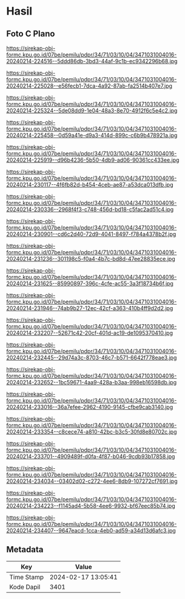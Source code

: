 # Hasil

## Foto C Plano

https://sirekap-obj-formc.kpu.go.id/07be/pemilu/pdpr/34/71/03/10/04/3471031004016-20240214-224516--5ddd86db-3bd3-44af-9c1b-ec9342296b68.jpg

https://sirekap-obj-formc.kpu.go.id/07be/pemilu/pdpr/34/71/03/10/04/3471031004016-20240214-225028--e56fecb1-7dca-4a92-87ab-fa2514b407e7.jpg

https://sirekap-obj-formc.kpu.go.id/07be/pemilu/pdpr/34/71/03/10/04/3471031004016-20240214-225324--5de08dd9-1e04-48a3-8e70-4912f6c5e4c2.jpg

https://sirekap-obj-formc.kpu.go.id/07be/pemilu/pdpr/34/71/03/10/04/3471031004016-20240214-225458--0d59a41e-d9a3-414d-899c-c6b9b478921a.jpg

https://sirekap-obj-formc.kpu.go.id/07be/pemilu/pdpr/34/71/03/10/04/3471031004016-20240214-225919--d96b4236-5b50-4db9-ad06-90361cc433ee.jpg

https://sirekap-obj-formc.kpu.go.id/07be/pemilu/pdpr/34/71/03/10/04/3471031004016-20240214-230117--4f6fb82d-b454-4ceb-ae87-a53dca013dfb.jpg

https://sirekap-obj-formc.kpu.go.id/07be/pemilu/pdpr/34/71/03/10/04/3471031004016-20240214-230336--2968f4f3-c748-456d-bd18-c5fac2ad51c4.jpg

https://sirekap-obj-formc.kpu.go.id/07be/pemilu/pdpr/34/71/03/10/04/3471031004016-20240214-230901--cd6c2d40-72d9-4041-8497-f784a4378b2f.jpg

https://sirekap-obj-formc.kpu.go.id/07be/pemilu/pdpr/34/71/03/10/04/3471031004016-20240214-231236--301198c5-f0a4-4b7c-bd8d-47ee28835ece.jpg

https://sirekap-obj-formc.kpu.go.id/07be/pemilu/pdpr/34/71/03/10/04/3471031004016-20240214-231625--85990897-396c-4cfe-ac55-3a3f18734b6f.jpg

https://sirekap-obj-formc.kpu.go.id/07be/pemilu/pdpr/34/71/03/10/04/3471031004016-20240214-231946--74ab9b27-12ec-42cf-a363-410b4ff9d2d2.jpg

https://sirekap-obj-formc.kpu.go.id/07be/pemilu/pdpr/34/71/03/10/04/3471031004016-20240214-232207--52671c42-20cf-401d-ac19-de1095370410.jpg

https://sirekap-obj-formc.kpu.go.id/07be/pemilu/pdpr/34/71/03/10/04/3471031004016-20240214-232445--29d74a3c-8703-46c7-b571-6642f778eae3.jpg

https://sirekap-obj-formc.kpu.go.id/07be/pemilu/pdpr/34/71/03/10/04/3471031004016-20240214-232652--1bc59671-4aa9-428a-b3aa-998eb16598db.jpg

https://sirekap-obj-formc.kpu.go.id/07be/pemilu/pdpr/34/71/03/10/04/3471031004016-20240214-233016--36a7efee-2962-4190-9145-cfbe9cab3140.jpg

https://sirekap-obj-formc.kpu.go.id/07be/pemilu/pdpr/34/71/03/10/04/3471031004016-20240214-233354--c8cece74-a810-42bc-b3c5-30fd8e80702c.jpg

https://sirekap-obj-formc.kpu.go.id/07be/pemilu/pdpr/34/71/03/10/04/3471031004016-20240214-233701--4909489f-d0fa-4f87-b046-9cdb93b17858.jpg

https://sirekap-obj-formc.kpu.go.id/07be/pemilu/pdpr/34/71/03/10/04/3471031004016-20240214-234034--03402d02-c272-4ee6-8db9-107272cf7691.jpg

https://sirekap-obj-formc.kpu.go.id/07be/pemilu/pdpr/34/71/03/10/04/3471031004016-20240214-234223--f1145ad4-5b58-4ee6-9932-bf67eec85b74.jpg

https://sirekap-obj-formc.kpu.go.id/07be/pemilu/pdpr/34/71/03/10/04/3471031004016-20240214-234407--9647eacd-1cca-4eb0-ad59-a34d13d6afc3.jpg


## Metadata

| Key        | Value               |
| ---------- | ------------------- |
| Time Stamp | 2024-02-17 13:05:41 |
| Kode Dapil | 3401                |



